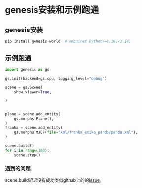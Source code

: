 # genesis安装和示例跑通

## genesis安装

```python
pip install genesis-world  # Requires Python>=3.10,<3.14;
```

## 示例跑通

```python
import genesis as gs

gs.init(backend=gs.cpu, logging_level="debug")

scene = gs.Scene(
    show_viewer=True,

)


plane = scene.add_entity(
    gs.morphs.Plane(),
)
franka = scene.add_entity(
    gs.morphs.MJCF(file="xml/franka_emika_panda/panda.xml"),
)

scene.build()
for i in range(100):
    scene.step()
```

### 遇到的问题

scene.build迟迟没有成功类似github上的的[issue](https://github.com/Genesis-Embodied-AI/Genesis/issues/1533)，
